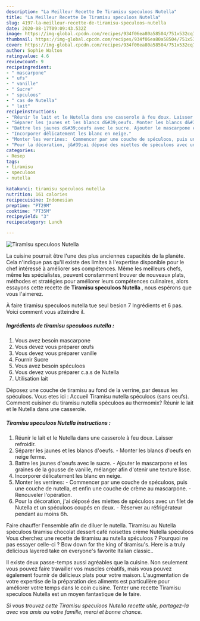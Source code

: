 ```yaml
---
description: "La Meilleur Recette De Tiramisu speculoos Nutella"
title: "La Meilleur Recette De Tiramisu speculoos Nutella"
slug: 4197-la-meilleur-recette-de-tiramisu-speculoos-nutella
date: 2020-08-17T09:09:43.532Z
image: https://img-global.cpcdn.com/recipes/934f06ea80a58504/751x532cq70/tiramisu-speculoos-nutella-photo-principale-de-la-recette.jpg
thumbnail: https://img-global.cpcdn.com/recipes/934f06ea80a58504/751x532cq70/tiramisu-speculoos-nutella-photo-principale-de-la-recette.jpg
cover: https://img-global.cpcdn.com/recipes/934f06ea80a58504/751x532cq70/tiramisu-speculoos-nutella-photo-principale-de-la-recette.jpg
author: Sophie Walton
ratingvalue: 4.6
reviewcount: 9
recipeingredient:
- " mascarpone"
- " ufs"
- " vanille"
- " Sucre"
- " spculoos"
- " cas de Nutella"
- " lait"
recipeinstructions:
- "Réunir le lait et le Nutella dans une casserole à feu doux. Laisser refroidir."
- "Séparer les jaunes et les blancs d&#39;oeufs. Monter les blancs d&#39;oeufs en neige ferme."
- "Battre les jaunes d&#39;oeufs avec le sucre. Ajouter le mascarpone et les graines de la gousse de vanille, mélanger afin d&#39;otenir une texture lisse."
- "Incorporer délicatement les blanc en neige."
- "Monter les verrines:  Commencer par une couche de spéculoos, puis une couche de nutella, et enfin une couche de crème au mascarpone.  Renouveler l&#39;opération."
- "Pour la décoration, j&#39;ai déposé des miettes de spéculoos avec un filet de Nutella et un spéculoos coupés en deux. Réserver au réfrigérateur pendant au moins 6h."
categories:
- Resep
tags:
- tiramisu
- speculoos
- nutella

katakunci: tiramisu speculoos nutella 
nutrition: 161 calories
recipecuisine: Indonesian
preptime: "PT29M"
cooktime: "PT35M"
recipeyield: "3"
recipecategory: Lunch

---
```



![Tiramisu speculoos Nutella](https://img-global.cpcdn.com/recipes/934f06ea80a58504/751x532cq70/tiramisu-speculoos-nutella-photo-principale-de-la-recette.jpg)

La cuisine pourrait être l'une des plus anciennes capacités de la planète. Cela n'indique pas qu'il existe des limites à l'expertise disponible pour le chef intéressé à améliorer ses compétences. Même les meilleurs chefs, même les spécialistes, peuvent constamment trouver de nouveaux plats, méthodes et stratégies pour améliorer leurs compétences culinaires, alors essayons cette recette de <strong> Tiramisu speculoos Nutella </strong>, nous espérons que vous l'aimerez.

<!--inarticleads1-->

À faire tiramisu speculoos nutella tue seul besion 7 Ingrédients et 6 pas. Voici comment vous atteindre il.

##### Ingrédients de tiramisu speculoos nutella :

1. Vous avez besoin  mascarpone
1. Vous devez vous préparer  œufs
1. Vous devez vous préparer  vanille
1. Fournir  Sucre
1. Vous avez besoin  spéculoos
1. Vous devez vous préparer  c.a.s de Nutella
1. Utilisation  lait


Déposez une couche de tiramisu au fond de la verrine, par dessus les spéculoos. Vous etes ici : Accueil Tiramisu nutella spéculoos (sans oeufs). Comment cuisiner du tiramisu nutella spéculoos au thermomix? Réunir le lait et le Nutella dans une casserole. 

<!--inarticleads2-->

##### Tiramisu speculoos Nutella instructions :

1. Réunir le lait et le Nutella dans une casserole à feu doux. Laisser refroidir.
1. Séparer les jaunes et les blancs d&#39;oeufs. - Monter les blancs d&#39;oeufs en neige ferme.
1. Battre les jaunes d&#39;oeufs avec le sucre. - Ajouter le mascarpone et les graines de la gousse de vanille, mélanger afin d&#39;otenir une texture lisse.
1. Incorporer délicatement les blanc en neige.
1. Monter les verrines:  - Commencer par une couche de spéculoos, puis une couche de nutella, et enfin une couche de crème au mascarpone.  - Renouveler l&#39;opération.
1. Pour la décoration, j&#39;ai déposé des miettes de spéculoos avec un filet de Nutella et un spéculoos coupés en deux. - Réserver au réfrigérateur pendant au moins 6h.


Faire chauffer l&#39;ensemble afin de diluer le nutella. Tiramisu au Nutella spéculoos tiramisu chocolat dessert café noisettes crème Nutella spéculoos Vous cherchez une recette de tiramisu au nutella spéculoos ? Pourquoi ne pas essayer celle-ci ? Bow down for the king of tiramisu&#39;s. Here is a truly delicious layered take on everyone&#39;s favorite Italian classic.. 

<!--inarticleads1-->

<p>
Il existe deux passe-temps aussi agréables que la cuisine. Non seulement vous pouvez faire travailler vos muscles créatifs, mais vous pouvez également fournir de délicieux plats pour votre maison. L'augmentation de votre expertise de la préparation des aliments est particulière pour améliorer votre temps dans le coin cuisine. Tenter une recette Tiramisu speculoos Nutella est un moyen fantastique de le faire.
</p>

<p>
<i>Si vous trouvez cette Tiramisu speculoos Nutella recette utile, partagez-la avec vos amis ou votre famille, merci et bonne chance.</i>
</p>
